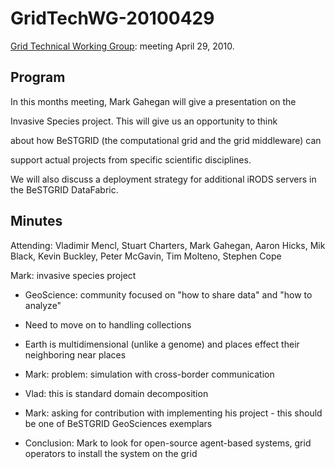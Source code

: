 # GridTechWG-20100429

[Grid Technical Working Group](/wiki/spaces/BeSTGRID/pages/3816950451): meeting April 29, 2010.

## Program

In this months meeting, Mark Gahegan will give a presentation on the

Invasive Species project.  This will give us an opportunity to think

about how BeSTGRID (the computational grid and the grid middleware) can

support actual projects from specific scientific disciplines.

We will also discuss a deployment strategy for additional iRODS servers in the BeSTGRID DataFabric.

## Minutes

Attending: Vladimir Mencl, Stuart Charters, Mark Gahegan, Aaron Hicks, Mik Black, Kevin Buckley, Peter McGavin, Tim Molteno, Stephen Cope

Mark: invasive species project

- GeoScience: community focused on "how to share data" and "how to analyze"
	
- Need to move on to handling collections
- Earth is multidimensional (unlike a genome) and places effect their neighboring near places

- Mark: problem: simulation with cross-border communication
- Vlad: this is standard domain decomposition

- Mark: asking for contribution with implementing his project - this should be one of BeSTGRID GeoSciences exemplars
- Conclusion: Mark to look for open-source agent-based systems, grid operators to install the system on the grid
